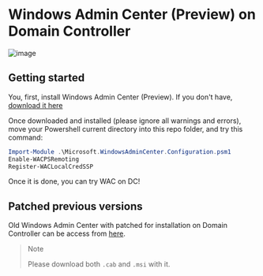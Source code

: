 # Windows Admin Center (Preview) on Domain Controller

![image](https://github.com/shiroinekotfs/WAC-on-DC/assets/115929530/39b27ad8-bf3b-4691-9603-4934de2d4268)

## Getting started

You, first, install Windows Admin Center (Preview). If you don't have, [download it here](https://www.microsoft.com/en-us/software-download/windowsinsiderpreviewserver)

Once downloaded and installed (please ignore all warnings and errors), move your Powershell current directory into this repo folder, and try this command:

```powershell
Import-Module .\Microsoft.WindowsAdminCenter.Configuration.psm1
Enable-WACPSRemoting
Register-WACLocalCredSSP
```

Once it is done, you can try WAC on DC!

## Patched previous versions

Old Windows Admin Center with patched for installation on Domain Controller can be access from [here](https://github.com/shiroinekotfs/WAC-on-DC/tree/master/.previous-version).

> Note
>
> Please download both `.cab` and `.msi` with it.
